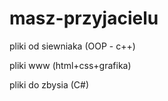 # masz-przyjacielu
pliki od siewniaka (OOP - c++)

pliki www (html+css+grafika)

pliki do zbysia (C#)
